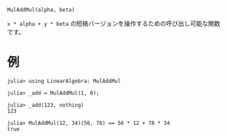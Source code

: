 ```
MulAddMul(alpha, beta)
```

`x * alpha + y * beta` の短絡バージョンを操作するための呼び出し可能な関数です。

# 例

```jldoctest
julia> using LinearAlgebra: MulAddMul

julia> _add = MulAddMul(1, 0);

julia> _add(123, nothing)
123

julia> MulAddMul(12, 34)(56, 78) == 56 * 12 + 78 * 34
true
```

